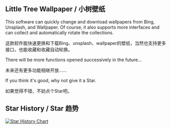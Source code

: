 ## Little Tree Wallpaper / 小树壁纸

This software can quickly change and download wallpapers from Bing, Unsplash, and Wallpaper. Of course, it also supports more interfaces and can collect and automatically rotate the collections.

这款软件能快速更换和下载Bing、unsplash、wallpaper的壁纸，当然也支持更多接口，也能收藏和收藏自动轮换。

There will be more functions opened successively in the future...

未来还有更多功能相继开放……

If you think it's good, why not give it a Star.

如果觉得不错，不妨点个Star吧。

## Star History / Star 趋势

[![Star History Chart](https://api.star-history.com/svg?repos=shu-shu-1/BingWallpaper&type=Date)](https://star-history.com/#shu-shu-1/BingWallpaper&Date)
